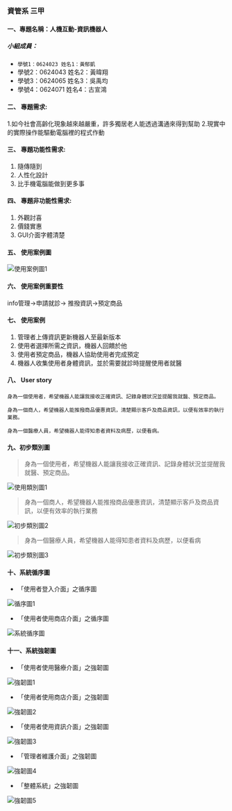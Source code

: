 ### 資管系 三甲

#### 一、專題名稱：人機互動-資訊機器人

##### 小組成員：
* `學號1：0624023 姓名1：黃郁凱`
* 學號2：0624043 姓名2：黃暐翔
* 學號3：0624065 姓名3：吳禹均
* 學號4：0624071 姓名4：古宣鴻

#### 二、	專題需求:

1.如今社會高齡化現象越來越嚴重，許多獨居老人能透過溝通來得到幫助
2.現實中的實際操作能驅動電腦裡的程式作動

#### 三、	專題功能性需求:

1.	隨傳隨到
2.	人性化設計
3.	比手機電腦能做到更多事
	
#### 四、	專題非功能性需求:

1.	外觀討喜
2.	價錢實惠
3.	GUI介面字體清楚

#### 五、	使用案例圖

![使用案例圖1](使用案例圖1.png "使用案例圖1")

#### 六、	使用案例重要性

info管理->申請就診-> 推撥資訊->預定商品

#### 七、	使用案例
1. 管理者上傳資訊更新機器人至最新版本
2. 使用者選擇所需之資訊，機器人回饋於他
3. 使用者預定商品，機器人協助使用者完成預定
4. 機器人收集使用者身體資訊，並於需要就診時提醒使用者就醫

#### 八、	User story
```
身為一個使用者，希望機器人能讓我接收正確資訊、記錄身體狀況並提醒我就醫、預定商品。

身為一個商人，希望機器人能推撥商品優惠資訊，清楚顯示客戶及商品資訊，以便有效率的執行業務。

身為一個醫療人員，希望機器人能得知患者資料及病歷，以便看病。
```
#### 九、初步類別圖
> 身為一個使用者，希望機器人能讓我接收正確資訊、記錄身體狀況並提醒我就醫、預定商品。

![使用類別圖1](使用類別圖1.png "使用類別圖1")

> 身為一個商人，希望機器人能推撥商品優惠資訊，清楚顯示客戶及商品資訊，以便有效率的執行業務

![初步類別圖2](初步類別圖2.png "初步類別圖2")

> 身為一個醫療人員，希望機器人能得知患者資料及病歷，以便看病

![初步類別圖3](初步類別圖3.png "初步類別圖3")

#### 十、系統循序圖

* 「使用者登入介面」之循序圖

![循序圖1](循序圖1.png "循序圖1")

* 「使用者使用商店介面」之循序圖

![系統循序圖](系統循序圖.png "系統循序圖")

#### 十一、系統強韌圖

* 「使用者使用醫療介面」之強韌圖

![強韌圖1](強韌圖1.png "強韌圖1")

* 「使用者使用商店介面」之強韌圖

![強韌圖2](強韌圖2.png "強韌圖2")

* 「使用者使用資訊介面」之強韌圖

![強韌圖3](強韌圖3.png "強韌圖3")

* 「管理者維護介面」之強韌圖

![強韌圖4](強韌圖4.png "強韌圖4")

* 「整體系統」之強韌圖

![強韌圖5](強韌圖5.png "強韌圖5")
